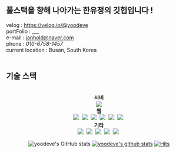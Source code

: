 ## 풀스택을 향해 나아가는 한유정의 깃헙입니다 !
velog : https://velog.io/@yoodeve<br />
portFolio : ___ <br />
e-mail : janhold@naver.com<br />
phone : <i>010-6758-1457</i><br />
current location : Busan, South Korea<br />
<br />
## 기술 스택
<div align='center'><br />
  <b>서버</b><br />
  <img src="https://img.shields.io/badge/Java-007396?style=flat&logo=OpenJDK&logoColor=white"/><br />
  <b>웹</b><br />
  <img src="https://img.shields.io/badge/JavaScript-F7DF1E?style=for-the-badge&logo=JavaScript&logoColor=white">&nbsp;
  <img src="https://img.shields.io/badge/CSS3-1572B6?style=for-the-badge&logo=CSS3&logoColor=white">&nbsp;
  <img src="https://img.shields.io/badge/HTML5-E34F26?style=for-the-badge&logo=HTML5&logoColor=white">&nbsp;
  <img src="https://img.shields.io/badge/React-61DAFB?style=for-the-badge&logo=React&logoColor=white">&nbsp;
  <img src="https://img.shields.io/badge/Redux-764ABC?style=for-the-badge&logo=Redux&logoColor=white">&nbsp;
  <img src="https://img.shields.io/badge/antdesign-764ABC?style=for-the-badge&logo=antdesign&logoColor=white">&nbsp;
<br/ >
  <b>기타</b><br />
  <img src="https://img.shields.io/badge/Amazon AWS-232F3E?style=for-the-badge&logo=Amazon AWS&logoColor=white">&nbsp;
  <img src="https://img.shields.io/badge/AWS Amplify-FF9900?style=for-the-badge&logo=AWS Amplify&logoColor=white">&nbsp;
  <img src="https://img.shields.io/badge/ASANA-273347?style=for-the-badge&logo=ASANA&logoColor=white">&nbsp;
  <img src="https://img.shields.io/badge/GitHub-181717?style=for-the-badge&logo=GitHub&logoColor=white">&nbsp;
  <img src="https://img.shields.io/badge/GitHub-181717?style=for-the-badge&logo=GitHub&logoColor=white">&nbsp;
  <br />
  
![yoodeve's GitHub stats](https://github-readme-stats.vercel.app/api?username=yoodeve&theme=dark&show_icons=true)
[![yoodeve's github stats](https://github-readme-stats.vercel.app/api/top-langs/?username=yoodeve&show_icons=true&hide_border=true&title_color=004386&icon_color=004386&layout=compact)](https://github.com/yoodeve)
[![Hits](https://hits.seeyoufarm.com/api/count/incr/badge.svg?url=https%3A%2F%2Fgithub.com%2Fyoodeve%2Fyoodeve&count_bg=%23D49393&title_bg=%23555555&icon=&icon_color=%23E7E7E7&title=hits&edge_flat=true)](https://hits.seeyoufarm.com)
</div>



